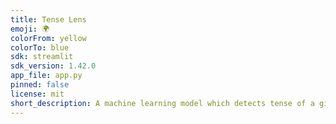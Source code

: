 ```yaml
---
title: Tense Lens
emoji: 🌍
colorFrom: yellow
colorTo: blue
sdk: streamlit
sdk_version: 1.42.0
app_file: app.py
pinned: false
license: mit
short_description: A machine learning model which detects tense of a given sent
---
```

